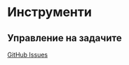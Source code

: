 # Инструменти

## Управление на задачите

[GitHub Issues](https://github.com/podkrepi-bg/frontend/issues)
